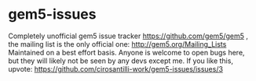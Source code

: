 # gem5-issues

Completely unofficial gem5 issue tracker https://github.com/gem5/gem5 , the mailing list is the only official one: http://gem5.org/Mailing_Lists Maintained on a best effort basis. Anyone is welcome to open bugs here, but they will likely not be seen by any devs except me. If you like this, upvote: https://github.com/cirosantilli-work/gem5-issues/issues/3
